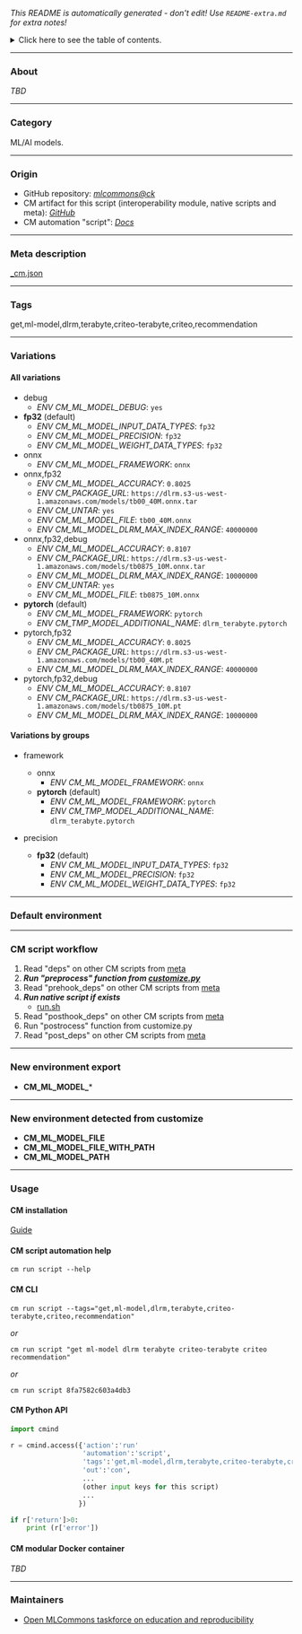 *This README is automatically generated - don't edit! Use `README-extra.md` for extra notes!*

<details>
<summary>Click here to see the table of contents.</summary>

* [About](#about)
* [Category](#category)
* [Origin](#origin)
* [Meta description](#meta-description)
* [Tags](#tags)
* [Variations](#variations)
  * [ All variations](#all-variations)
  * [ Variations by groups](#variations-by-groups)
* [Default environment](#default-environment)
* [CM script workflow](#cm-script-workflow)
* [New environment export](#new-environment-export)
* [New environment detected from customize](#new-environment-detected-from-customize)
* [Usage](#usage)
  * [ CM installation](#cm-installation)
  * [ CM script automation help](#cm-script-automation-help)
  * [ CM CLI](#cm-cli)
  * [ CM Python API](#cm-python-api)
  * [ CM modular Docker container](#cm-modular-docker-container)
* [Maintainers](#maintainers)

</details>

___
### About

*TBD*
___
### Category

ML/AI models.
___
### Origin

* GitHub repository: *[mlcommons@ck](https://github.com/mlcommons/ck/tree/master/cm-mlops)*
* CM artifact for this script (interoperability module, native scripts and meta): *[GitHub](https://github.com/mlcommons/ck/tree/master/cm-mlops/script/get-ml-model-dlrm-terabyte)*
* CM automation "script": *[Docs](https://github.com/octoml/ck/blob/master/docs/list_of_automations.md#script)*

___
### Meta description
[_cm.json](_cm.json)

___
### Tags
get,ml-model,dlrm,terabyte,criteo-terabyte,criteo,recommendation

___
### Variations
#### All variations
* debug
  - *ENV CM_ML_MODEL_DEBUG*: `yes`
* **fp32** (default)
  - *ENV CM_ML_MODEL_INPUT_DATA_TYPES*: `fp32`
  - *ENV CM_ML_MODEL_PRECISION*: `fp32`
  - *ENV CM_ML_MODEL_WEIGHT_DATA_TYPES*: `fp32`
* onnx
  - *ENV CM_ML_MODEL_FRAMEWORK*: `onnx`
* onnx,fp32
  - *ENV CM_ML_MODEL_ACCURACY*: `0.8025`
  - *ENV CM_PACKAGE_URL*: `https://dlrm.s3-us-west-1.amazonaws.com/models/tb00_40M.onnx.tar`
  - *ENV CM_UNTAR*: `yes`
  - *ENV CM_ML_MODEL_FILE*: `tb00_40M.onnx`
  - *ENV CM_ML_MODEL_DLRM_MAX_INDEX_RANGE*: `40000000`
* onnx,fp32,debug
  - *ENV CM_ML_MODEL_ACCURACY*: `0.8107`
  - *ENV CM_PACKAGE_URL*: `https://dlrm.s3-us-west-1.amazonaws.com/models/tb0875_10M.onnx.tar`
  - *ENV CM_ML_MODEL_DLRM_MAX_INDEX_RANGE*: `10000000`
  - *ENV CM_UNTAR*: `yes`
  - *ENV CM_ML_MODEL_FILE*: `tb0875_10M.onnx`
* **pytorch** (default)
  - *ENV CM_ML_MODEL_FRAMEWORK*: `pytorch`
  - *ENV CM_TMP_MODEL_ADDITIONAL_NAME*: `dlrm_terabyte.pytorch`
* pytorch,fp32
  - *ENV CM_ML_MODEL_ACCURACY*: `0.8025`
  - *ENV CM_PACKAGE_URL*: `https://dlrm.s3-us-west-1.amazonaws.com/models/tb00_40M.pt`
  - *ENV CM_ML_MODEL_DLRM_MAX_INDEX_RANGE*: `40000000`
* pytorch,fp32,debug
  - *ENV CM_ML_MODEL_ACCURACY*: `0.8107`
  - *ENV CM_PACKAGE_URL*: `https://dlrm.s3-us-west-1.amazonaws.com/models/tb0875_10M.pt`
  - *ENV CM_ML_MODEL_DLRM_MAX_INDEX_RANGE*: `10000000`

#### Variations by groups

  * framework
    * onnx
      - *ENV CM_ML_MODEL_FRAMEWORK*: `onnx`
    * **pytorch** (default)
      - *ENV CM_ML_MODEL_FRAMEWORK*: `pytorch`
      - *ENV CM_TMP_MODEL_ADDITIONAL_NAME*: `dlrm_terabyte.pytorch`

  * precision
    * **fp32** (default)
      - *ENV CM_ML_MODEL_INPUT_DATA_TYPES*: `fp32`
      - *ENV CM_ML_MODEL_PRECISION*: `fp32`
      - *ENV CM_ML_MODEL_WEIGHT_DATA_TYPES*: `fp32`
___
### Default environment

___
### CM script workflow

  1. Read "deps" on other CM scripts from [meta](https://github.com/mlcommons/ck/tree/master/cm-mlops/script/get-ml-model-dlrm-terabyte/_cm.json)
  1. ***Run "preprocess" function from [customize.py](https://github.com/mlcommons/ck/tree/master/cm-mlops/script/get-ml-model-dlrm-terabyte/customize.py)***
  1. Read "prehook_deps" on other CM scripts from [meta](https://github.com/mlcommons/ck/tree/master/cm-mlops/script/get-ml-model-dlrm-terabyte/_cm.json)
  1. ***Run native script if exists***
     * [run.sh](https://github.com/mlcommons/ck/tree/master/cm-mlops/script/get-ml-model-dlrm-terabyte/run.sh)
  1. Read "posthook_deps" on other CM scripts from [meta](https://github.com/mlcommons/ck/tree/master/cm-mlops/script/get-ml-model-dlrm-terabyte/_cm.json)
  1. Run "postrocess" function from customize.py
  1. Read "post_deps" on other CM scripts from [meta](https://github.com/mlcommons/ck/tree/master/cm-mlops/script/get-ml-model-dlrm-terabyte/_cm.json)
___
### New environment export

* **CM_ML_MODEL_***
___
### New environment detected from customize

* **CM_ML_MODEL_FILE**
* **CM_ML_MODEL_FILE_WITH_PATH**
* **CM_ML_MODEL_PATH**
___
### Usage

#### CM installation
[Guide](https://github.com/mlcommons/ck/blob/master/docs/installation.md)

#### CM script automation help
```cm run script --help```

#### CM CLI
`cm run script --tags="get,ml-model,dlrm,terabyte,criteo-terabyte,criteo,recommendation"`

*or*

`cm run script "get ml-model dlrm terabyte criteo-terabyte criteo recommendation"`

*or*

`cm run script 8fa7582c603a4db3`

#### CM Python API

```python
import cmind

r = cmind.access({'action':'run'
                  'automation':'script',
                  'tags':'get,ml-model,dlrm,terabyte,criteo-terabyte,criteo,recommendation'
                  'out':'con',
                  ...
                  (other input keys for this script)
                  ...
                 })

if r['return']>0:
    print (r['error'])
```

#### CM modular Docker container
*TBD*
___
### Maintainers

* [Open MLCommons taskforce on education and reproducibility](https://github.com/mlcommons/ck/blob/master/docs/mlperf-education-workgroup.md)